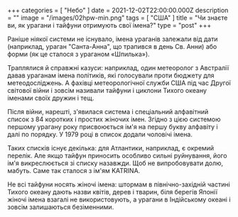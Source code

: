 +++
categories = [ "Небо" ]
date = 2021-12-02T22:00:00.000Z
description = ""
image = "/images/02hpw-min.png"
tags = [ "США" ]
title = "Чи знаєте ви, як урагани і тайфуни отримують свої імена?"
type = "post"
+++

Раніше ніякої системи не існувало, імена ураганів залежали від дати (наприклад, ураган "Санта-Анна", що трапився в день Св. Анни) або форми (як це сталося з ураганом «Шпилька»).

Траплялися й справжні казуси: наприклад, один метеоролог з Австралії давав ураганам імена політиків, які голосували проти бюджету для метеодосліджень. А фахівці метеорологічної служби США під час Другої світової війни і зовсім називали тайфуни і циклони Тихого океану іменами своїх дружин і тещ.

Після війни, нарешті, з'явилася система і спеціальний алфавітний список з 84 коротких і простих жіночих імен. Згідно з цією системою першому урагану року присвоюється ім'я на першу букву алфавіту і далі по порядку. У 1979 році в список додали чоловічі імена.

Таких списків існує декілька: для Атлантики, наприклад, є окремий перелік. Але якщо тайфун приносить особливо сильні руйнування, його ім'я викреслюється зі списку назавжди. Щоб не випробовувати долю, мабуть. Саме так сталося з ім'ям KATRINA.

Не всі тайфуни носять жіночі імена: штормам в північно-західній частині Тихого океану дають назви квітів, дерев і тварин, біля берегів Японії жіночі імена взагалi не використовують, а урагани в Індійському океані і зовсім залишаються безіменними.
